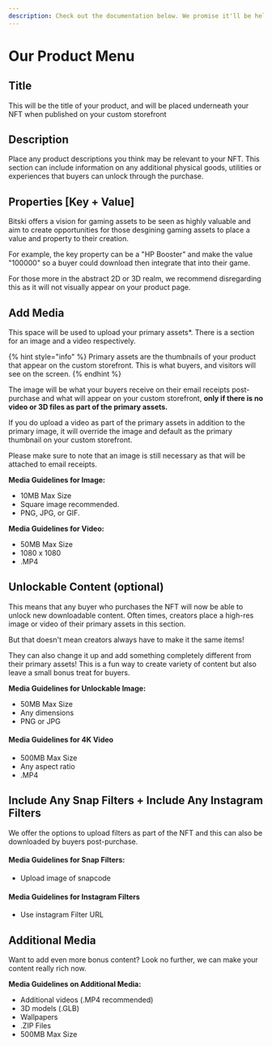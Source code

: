 ```yaml
---
description: Check out the documentation below. We promise it'll be helpful.
---
```


# Our Product Menu

## Title

This will be the title of your product, and will be placed underneath your NFT when published on your custom storefront

## Description <a id="85868dde-db1b-448c-9c9a-e839179cc70e"></a>

Place any product descriptions you think may be relevant to your NFT. This section can include information on any additional physical goods, utilities or experiences that buyers can unlock through the purchase.

## Properties \[Key + Value\] <a id="ebc0b8c0-6e8d-4893-9308-6f63220533af"></a>

Bitski offers a vision for gaming assets to be seen as highly valuable and aim to create opportunities for those desgining gaming assets to place a value and property to their creation.

For example, the key property can be a "HP Booster" and make the value "100000" so a buyer could download then integrate that into their game. 

For those more in the abstract 2D or 3D realm, we recommend disregarding this as it will not visually appear on your product page.

## Add Media <a id="8213ec22-f27d-4a11-826b-57d0fa04d817"></a>

This space will be used to upload your primary assets\*. There is a section for an image and a video respectively.

{% hint style="info" %}
Primary assets are the thumbnails of your product that appear on the custom storefront. This is what buyers, and visitors will see on the screen.
{% endhint %}

The image will be what your buyers receive on their email receipts post-purchase and what will appear on your custom storefront, **only if there is no video or 3D files as part of the primary assets.**

If you do upload a video as part of the primary assets in addition to the primary image, it will override the image and default as the primary thumbnail on your custom storefront. 

Please make sure to note that an image is still necessary as that will be attached to email receipts.

**Media Guidelines for Image:** 

* 10MB Max Size
* Square image recommended. 
* PNG, JPG, or GIF.

**Media Guidelines for Video:** 

* 50MB Max Size
* 1080 x 1080
* .MP4

## Unlockable Content \(optional\) <a id="453190dc-3ba1-42d3-8ccc-bd9b9fc307ba"></a>

This means that any buyer who purchases the NFT will now be able to unlock new downloadable content. Often times, creators place a high-res  image or video of their primary assets in this section.

But that doesn't mean creators always have to make it the same items! 

They can also change it up and add something completely different from their primary assets! This is a fun way to create variety of content but also leave a small bonus treat for buyers.

**Media Guidelines for Unlockable Image:** 

* 50MB Max Size
* Any dimensions
* PNG or JPG

#### Media Guidelines for 4K Video

* 500MB Max Size
* Any aspect ratio
* .MP4

## Include Any Snap Filters + Include Any Instagram Filters <a id="263fafa6-9e02-4282-bdab-3590fbb28ac7"></a>

We offer the options to upload filters as part of the NFT and this can also be downloaded by buyers post-purchase.

#### Media Guidelines for Snap Filters:

* Upload image of snapcode

#### Media Guidelines for Instagram Filters

* Use instagram Filter URL

## Additional Media <a id="263fafa6-9e02-4282-bdab-3590fbb28ac7"></a>

Want to add even more bonus content? Look no further, we can make your content really rich now. 

**Media Guidelines on Additional Media:**

* Additional videos \(.MP4 recommended\)
* 3D models \(.GLB\)
* Wallpapers
* .ZIP Files
* 500MB Max Size

